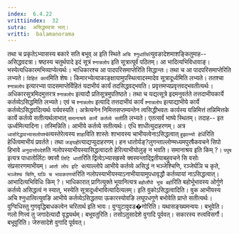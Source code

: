 ```yaml
---
index:  6.4.22
vrittiindex:  32
sutra:  असिद्धमदत्रा भात्।
vritti:  balamanorama 
---
```


तथा च प्रकृतेऽभ्यासस्य बकारे सति बभूव् अ इति स्थिते `अचि श्नुधात्वि`त्युवङादेशमाशङ्कितुमाह-- असिद्धवदत्रा। षष्ठस्य चतुर्थपादे इदं सूत्रं `श्नान्नलोप` इति सूत्रात्पूर्वं पठितम्। आ भादित्यभिविधावाङ्। भस्येत्यधिकारमभिव्याप्येत्यर्थः। भाधिकारश्च आ पादपरिसमाप्तेरिति सिद्धान्तः। तथा च आ पादपरिसमाप्तेरिति लभ्यते। `विहितं कार्य`मिति शेषः। किमारभ्येत्याकाङ्क्षायामुपस्थित्वादस्मादेव सूत्रादूर्ध्वमिति लभ्यते। ततश्चा `श्नान्नलोप` इत्यारभ्या पादसमाप्तेर्विहितं यदाभीयं कार्यं तदसिद्धवद्भवति। प्रवृत्तमप्यप्रवृत्तवद्भवतीत्यर्थः। अधिकारसूत्रमिदमुत्तरत्र `श्नान्नलोप` इत्यादौ प्रतिसूत्रमुपतिष्ठते। तथा च यद्यत्सूत्रे इदमनुवर्तते तत्तदाभीयकार्ये कर्तव्येऽसिद्धमिति लभ्यते। एवं च `श्नान्नलोप` इत्यादि तत्तदाभीयं कार्यं `श्नान्नलोप` इत्याद्याभीये कार्ये कर्तव्येऽसिद्धवदित्यर्थः पर्यवस्यति। अत्रेत्यनेन निमित्तसप्तम्यन्तेन त्वसिद्धीभवतः कार्यस्य यन्निमित्तं तन्निमित्तके कार्ये कर्तव्ये सतीत्यर्थलाभात् `समानाश्रये कार्ये कर्तव्ये सती`ति लभ्यते। एतत्सर्वं भाष्ये स्थितम्। तदाह-- इत ऊर्ध्वमित्यादिना। तस्मिन्निति। आभीये कर्तव्ये सतीत्यर्थः। एधि शाधीत्युदाहरणम्। अत्र `ध्वसोरेद्धावभ्यासलोपश्चे`त्यस्तेरेत्वस्य `शाहा`विति शास्तेः शाभावस्य चाभीयत्वेनाऽसिद्धत्वात् `हुझल्भ्यो हेर्धि`रिति हेर्धित्वमाभीयं प्रवर्तते। तथा `जङ्घही`त्याद्यप्युदाहरणम्। हन धातोर्यङ्?लुगन्ताल्लोण्मध्यमपुरषैकवचने सिपो हिभावे `अनुदात्तोपदेशे`ति नलोपस्याभीयस्यासिद्धत्वादतो हेरित्याभीयोलुङ् न भवति। समानाश्रय इति किम् ?। `पपुष` इत्यत्र पाधातोर्लिटः क्वसौ `लिटि धातो`रिति द्वित्वेऽभ्यासह्रस्वे क्वस्वन्ताद्द्वितीयाबहुवचने सि वसोः संप्रसारणमाभीयम्। `आतो लोप इटि चे`त्याल्लोपे आभीये कर्तव्ये असिद्धं न भञ्जेश्चिणि, रञ्जेर्घञि च कृते, `भञ्जेश्च चिणि`, `घञि च भावकरणयो`रिति नलोपस्याभीयस्याऽनाभीयायामुपधावृद्धौ कर्तव्यायां नाऽसिद्धत्वात्। आभादित्यभिविधिः किम् ?। भाधिकारात् प्रागित्युक्ते भूयानित्यत्र `बहोर्लोपो भूच बहो`रिति बहोर्भूभावस्य ओर्गुणे कर्तव्ये असिद्धत्वं न स्यात्, भस्येति सूत्रादूर्ध्वभावित्यादित्यलम्। इति वुकोऽसिद्धत्वादिति। वुक आभीयस्य अचि श्नुधात्वित्युवङि आभीये कर्तव्येऽसिद्धतया ऊकारस्योवङि लघूपधगुणे बभोवेति प्राप्ते सतीत्यर्थः। वुग्विधिस्तु गुणवृद्धिबाधकत्वेन चरितार्थ इति भावः। वुग्युटावुवड�णोरिति। यथासङ्ख्यमन्वयः। बभूवेति। णलो णित्त्वं तु जगादेत्यादौ वृद्ध्यर्थम्। बभूवतुरिति। तसोऽतुसादेशे वुगादि पूर्ववत्। सकारस्य रुत्वविसर्गौ। बभूवुरिति। जेरुसादेशे वुगादि पूर्ववत्।

